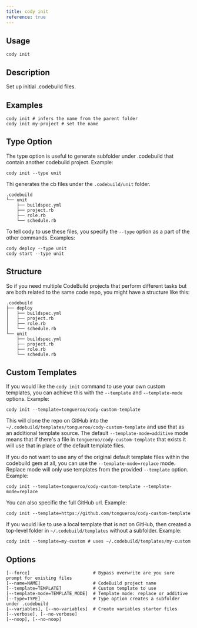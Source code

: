 ```yaml
---
title: cody init
reference: true
---
```


## Usage

    cody init

## Description

Set up initial .codebuild files.

## Examples

    cody init # infers the name from the parent folder
    cody init my-project # set the name

## Type Option

The type option is useful to generate subfolder under .codebuild that contain another codebuild project.  Example:

    cody init --type unit

Thi generates the cb files under the `.codebuild/unit` folder.

    .codebuild
    └── unit
        ├── buildspec.yml
        ├── project.rb
        ├── role.rb
        └── schedule.rb

To tell cody to use these files, you specify the `--type` option as a part of the other commands. Examples:

    cody deploy --type unit
    cody start --type unit

## Structure

So if you need multiple CodeBuild projects that perform different tasks but are both related to the same code repo, you might have a structure like this:

    .codebuild
    ├── deploy
    │   ├── buildspec.yml
    │   ├── project.rb
    │   ├── role.rb
    │   └── schedule.rb
    └── unit
        ├── buildspec.yml
        ├── project.rb
        ├── role.rb
        └── schedule.rb

## Custom Templates

If you would like the `cody init` command to use your own custom templates, you can achieve this with the `--template` and `--template-mode` options.  Example:

    cody init --template=tongueroo/cody-custom-template

This will clone the repo on GitHub into the `~/.codebuild/templates/tongueroo/cody-custom-template` and use that as an additional template source.  The default `--template-mode=additive` mode means that if there's a file in `tongueroo/cody-custom-template` that exists it will use that in place of the default template files.

If you do not want to use any of the original default template files within the codebuild gem at all, you can use the `--template-mode=replace` mode. Replace mode will only use templates from the provided `--template` option.  Example:

    cody init --template=tongueroo/cody-custom-template --template-mode=replace

You can also specific the full GitHub url. Example:

    cody init --template=https://github.com/tongueroo/cody-custom-template

If you would like to use a local template that is not on GitHub, then created a top-level folder in `~/.codebuild/templates` without a subfolder. Example:

    cody init --template=my-custom # uses ~/.codebuild/templates/my-custom


## Options

```
[--force]                        # Bypass overwrite are you sure prompt for existing files
[--name=NAME]                    # CodeBuild project name
[--template=TEMPLATE]            # Custom template to use
[--template-mode=TEMPLATE_MODE]  # Template mode: replace or additive
[--type=TYPE]                    # Type option creates a subfolder under .codebuild
[--variables], [--no-variables]  # Create variables starter files
[--verbose], [--no-verbose]      
[--noop], [--no-noop]            
```

